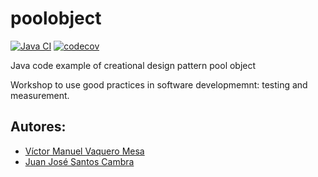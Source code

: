 poolobject
==========

[![Java CI](https://github.com/clopezno/poolobject/actions/workflows/ant.yml/badge.svg)](https://github.com/clopezno/poolobject/actions/workflows/ant.yml) 
[![codecov](https://codecov.io/gh/clopezno/poolobject/graph/badge.svg?token=NvQ17D5kct)](https://codecov.io/gh/clopezno/poolobject)

Java code example of creational design pattern pool object

Workshop to use good practices in software developmemnt: testing and measurement.

## Autores:

- [Víctor Manuel Vaquero Mesa](mailto:vvm1002@alu.ubu.es)
- [Juan José Santos Cambra](mailto:jsc1013@alu.ubu.es)